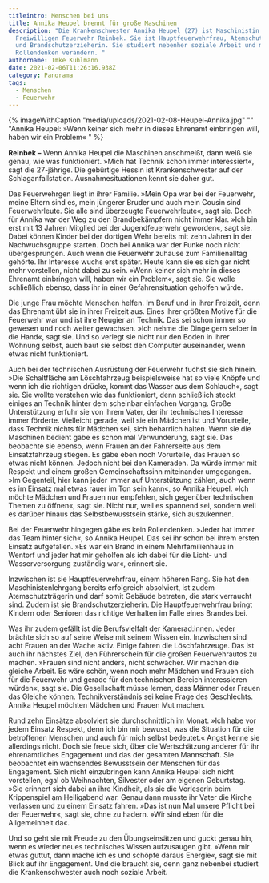 ```yaml
---
titleintro: Menschen bei uns
title: Annika Heupel brennt für große Maschinen
description: "Die Krankenschwester Annika Heupel (27) ist Maschinistin bei der
  Freiwilligen Feuerwehr Reinbek. Sie ist Hauptfeuerwehrfrau, Atemschutzträgerin
  und Brandschutzerzieherin. Sie studiert nebenher soziale Arbeit und möchte
  Rollendenken verändern. "
authorname: Imke Kuhlmann
date: 2021-02-06T11:26:16.938Z
category: Panorama
tags:
  - Menschen
  - Feuerwehr
---
```

{% imageWithCaption "media/uploads/2021-02-08-Heupel-Annika.jpg" "" "Annika Heupel: »Wenn keiner sich mehr in dieses Ehrenamt einbringen will, haben wir ein Problem«   " %}

**Reinbek –** Wenn Annika Heupel die Maschinen anschmeißt, dann weiß sie genau, wie was funktioniert. »Mich hat Technik schon immer interessiert«, sagt die 27-jährige. Die gebürtige Hessin ist Krankenschwester auf der Schlaganfallstation. Ausnahmesituationen kennt sie daher gut. 

Das Feuerwehrgen liegt in ihrer Familie. »Mein Opa war bei der Feuerwehr, meine Eltern sind es, mein jüngerer Bruder und auch mein Cousin sind Feuerwehrleute. Sie alle sind überzeugte Feuerwehrleute«, sagt sie. Doch für Annika war der Weg zu den Brandbekämpfern nicht immer klar. »Ich bin erst mit 13 Jahren Mitglied bei der Jugendfeuerwehr geworden«, sagt sie. Dabei können Kinder bei der dortigen Wehr bereits mit zehn Jahren in der Nachwuchsgruppe starten. Doch bei Annika war der Funke noch nicht übergesprungen. Auch wenn die Feuerwehr zuhause zum Familienalltag gehörte. Ihr Interesse wuchs erst später. Heute kann sie es sich gar nicht mehr vorstellen, nicht dabei zu sein. »Wenn keiner sich mehr in dieses Ehrenamt einbringen will, haben wir ein Problem«, sagt sie. Sie wolle schließlich ebenso, dass ihr in einer Gefahrensituation geholfen würde.

Die junge Frau möchte Menschen helfen. Im Beruf und in ihrer Freizeit, denn das Ehrenamt übt sie in ihrer Freizeit aus. Eines ihrer größten Motive für die Feuerwehr war und ist ihre Neugier an Technik. Das sei schon immer so gewesen und noch weiter gewachsen. »Ich nehme die Dinge gern selber in die Hand«, sagt sie. Und so verlegt sie nicht nur den Boden in ihrer Wohnung selbst, auch baut sie selbst den Computer auseinander, wenn etwas nicht funktioniert. 

Auch bei der technischen Ausrüstung der Feuerwehr fuchst sie sich hinein. »Die Schaltfläche am Löschfahrzeug beispielsweise hat so viele Knöpfe und wenn ich die richtigen drücke, kommt das Wasser aus dem Schlauch«, sagt sie. Sie wollte verstehen wie das funktioniert, denn schließlich steckt einiges an Technik hinter dem scheinbar einfachen Vorgang. Große Unterstützung erfuhr sie von ihrem Vater, der ihr technisches Interesse immer förderte. Vielleicht gerade, weil sie ein Mädchen ist und Vorurteile, dass Technik nichts für Mädchen sei, sich beharrlich halten. Wenn sie die Maschinen bedient gäbe es schon mal Verwunderung, sagt sie. Das beobachte sie ebenso, wenn Frauen an der Fahrerseite aus dem Einsatzfahrzeug stiegen. Es gäbe eben noch Vorurteile, das Frauen so etwas nicht können. Jedoch nicht bei den Kameraden. Da würde immer mit Respekt und einem großen Gemeinschaftssinn miteinander umgegangen. »Im Gegenteil, hier kann jeder immer auf Unterstützung zählen, auch wenn es im Einsatz mal etwas rauer im Ton sein kann«, so Annika Heupel. »Ich möchte Mädchen und Frauen nur empfehlen, sich gegenüber technischen Themen zu öffnen«, sagt sie. Nicht nur, weil es spannend sei, sondern weil es darüber hinaus das Selbstbewusstsein stärke, sich auszukennen. 

Bei der Feuerwehr hingegen gäbe es kein Rollendenken. »Jeder hat immer das Team hinter sich«, so Annika Heupel. Das sei ihr schon bei ihrem ersten Einsatz aufgefallen. »Es war ein Brand in einem Mehrfamilienhaus in Wentorf und jeder hat mir geholfen als ich dabei für die Licht- und Wasserversorgung zuständig war«, erinnert sie. 

Inzwischen ist sie Hauptfeuerwehrfrau, einem höheren Rang. Sie hat den Maschinistenlehrgang bereits erfolgreich absolviert, ist zudem Atemschutzträgerin und darf somit Gebäude betreten, die stark verraucht sind. Zudem ist sie Brandschutzerzieherin. Die Hauptfeuerwehrfrau bringt Kindern oder Senioren das richtige Verhalten im Falle eines Brandes bei. 

Was ihr zudem gefällt ist die Berufsvielfalt der Kamerad:innen. Jeder brächte sich so auf seine Weise mit seinem Wissen ein. Inzwischen sind acht Frauen an der Wache aktiv. Einige fahren die Löschfahrzeuge. Das ist auch ihr nächstes Ziel, den Führerschein für die großen Feuerwehrautos zu machen. »Frauen sind nicht anders, nicht schwächer. Wir machen die gleiche Arbeit. Es wäre schön, wenn noch mehr Mädchen und Frauen sich für die Feuerwehr und gerade für den technischen Bereich interessieren würden«, sagt sie. Die Gesellschaft müsse lernen, dass Männer oder Frauen das Gleiche können. Technikverständnis sei keine Frage des Geschlechts. Annika Heupel möchten Mädchen und Frauen Mut machen.

Rund zehn Einsätze absolviert sie durchschnittlich im Monat. »Ich habe vor jedem Einsatz Respekt, denn ich bin mir bewusst, was die Situation für die betroffenen Menschen und auch für mich selbst bedeutet.« Angst kenne sie allerdings nicht. Doch sie freue sich, über die Wertschätzung anderer für ihr ehrenamtliches Engagement und das der gesamten Mannschaft. Sie beobachtet ein wachsendes Bewusstsein der Menschen für das Engagement. Sich nicht einzubringen kann Annika Heupel sich nicht vorstellen, egal ob Weihnachten, Silvester oder am eigenen Geburtstag. »Sie erinnert sich dabei an ihre Kindheit, als sie die Vorleserin beim Krippenspiel am Heiligabend war. Genau dann musste ihr Vater die Kirche verlassen und zu einem Einsatz fahren. »Das ist nun Mal unsere Pflicht bei der Feuerwehr«, sagt sie, ohne zu hadern. »Wir sind eben für die Allgemeinheit da«. 

Und so geht sie mit Freude zu den Übungseinsätzen und guckt genau hin, wenn es wieder neues technisches Wissen aufzusaugen gibt. »Wenn mir etwas guttut, dann mache ich es und schöpfe daraus Energie«, sagt sie mit Blick auf ihr Engagement. Und die braucht sie, denn ganz nebenbei studiert die Krankenschwester auch noch soziale Arbeit.